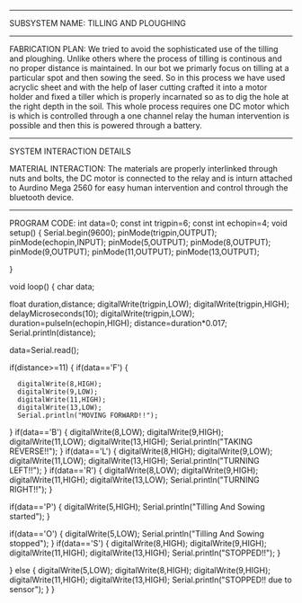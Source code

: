 ***
SUBSYSTEM NAME: TILLING AND PLOUGHING

***

FABRICATION PLAN: We tried to avoid the sophisticated use of the tilling and ploughing. Unlike others where the process of tilling is continous and no proper distance is maintained. In our bot we primarly focus on tilling at a particular spot and then sowing the seed. So in this process we have used acryclic sheet and with the help of laser cutting crafted it into a motor holder and fixed a tiller which is properly incarnated so as to dig the hole at the right depth in the soil. This whole process requires one DC motor which is which is controlled through a one channel relay the human intervention is possible and then this is powered through a battery.

***

SYSTEM INTERACTION DETAILS

MATERIAL INTERACTION:  The materials are properly interlinked through nuts and bolts, the DC motor is connected to the relay and is inturn attached to Aurdino Mega 2560 for easy human intervention and control through the bluetooth device.

***

PROGRAM CODE:
 int data=0;
const int trigpin=6;
const int echopin=4;
void setup() {
  Serial.begin(9600);
  pinMode(trigpin,OUTPUT);
  pinMode(echopin,INPUT);
  pinMode(5,OUTPUT);
  pinMode(8,OUTPUT);
  pinMode(9,OUTPUT);
  pinMode(11,OUTPUT);
  pinMode(13,OUTPUT);
  
}

void loop() {
  char data;

  float duration,distance;
  digitalWrite(trigpin,LOW);
  digitalWrite(trigpin,HIGH);
  delayMicroseconds(10);
  digitalWrite(trigpin,LOW);
  duration=pulseIn(echopin,HIGH);
  distance=duration*0.017;
  Serial.println(distance);

  data=Serial.read();
  
if(distance>=11)
{
  if(data=='F')
  {
   
    
      digitalWrite(8,HIGH);
      digitalWrite(9,LOW);
      digitalWrite(11,HIGH);
      digitalWrite(13,LOW);
      Serial.println("MOVING FORWARD!!");
    
  }
  if(data=='B')
  {
    digitalWrite(8,LOW);
    digitalWrite(9,HIGH);
    digitalWrite(11,LOW);
    digitalWrite(13,HIGH);
    Serial.println("TAKING REVERSE!!");
  }
   if(data=='L')
  {
    digitalWrite(8,HIGH);
    digitalWrite(9,LOW);
    digitalWrite(11,LOW);
    digitalWrite(13,HIGH);
    Serial.println("TURNING LEFT!!");
  }
  if(data=='R')
  {
    digitalWrite(8,LOW);
    digitalWrite(9,HIGH);
    digitalWrite(11,HIGH);
    digitalWrite(13,LOW);
    Serial.println("TURNING RIGHT!!");
  }


  if(data=='P')
  {
    digitalWrite(5,HIGH);
    Serial.println("Tilling And Sowing started");
  }

  if(data=='O')
  {
    digitalWrite(5,LOW);
    Serial.println("Tilling And Sowing stopped");
  }
   if(data=='S')
  {
    digitalWrite(8,HIGH);
    digitalWrite(9,HIGH);
    digitalWrite(11,HIGH);
    digitalWrite(13,HIGH);
    Serial.println("STOPPED!!");
  }

}
else
{
  digitalWrite(5,LOW);
  digitalWrite(8,HIGH);
    digitalWrite(9,HIGH);
    digitalWrite(11,HIGH);
    digitalWrite(13,HIGH);
    Serial.println("STOPPED!! due to sensor");
  }
}

 